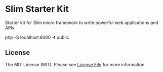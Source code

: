 # Slim Starter Kit
Starter kit for Slim micro framework to write powerful web applications and APIs

php -S localhost:8000 -t public

## License

The MIT License (MIT). Please see [License File](https://github.com/ravikumar8/slim-starter-kit/blob/master/LICENSE.md) for more information.
